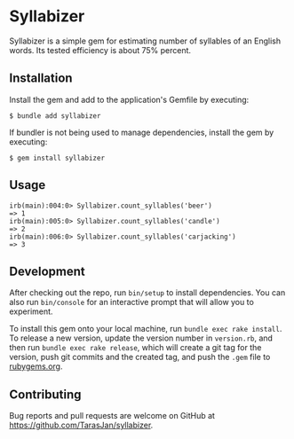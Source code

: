 # Syllabizer

Syllabizer is a simple gem for estimating number of syllables of an English words. Its tested efficiency is about 75% percent.

## Installation

Install the gem and add to the application's Gemfile by executing:

    $ bundle add syllabizer

If bundler is not being used to manage dependencies, install the gem by executing:

    $ gem install syllabizer

## Usage

```
irb(main):004:0> Syllabizer.count_syllables('beer')
=> 1
irb(main):005:0> Syllabizer.count_syllables('candle')
=> 2
irb(main):006:0> Syllabizer.count_syllables('carjacking')
=> 3
```

## Development

After checking out the repo, run `bin/setup` to install dependencies. You can also run `bin/console` for an interactive prompt that will allow you to experiment.

To install this gem onto your local machine, run `bundle exec rake install`. To release a new version, update the version number in `version.rb`, and then run `bundle exec rake release`, which will create a git tag for the version, push git commits and the created tag, and push the `.gem` file to [rubygems.org](https://rubygems.org).

## Contributing

Bug reports and pull requests are welcome on GitHub at https://github.com/TarasJan/syllabizer.
